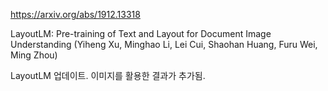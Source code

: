 https://arxiv.org/abs/1912.13318

LayoutLM: Pre-training of Text and Layout for Document Image
  Understanding (Yiheng Xu, Minghao Li, Lei Cui, Shaohan Huang, Furu Wei, Ming Zhou)

LayoutLM 업데이트. 이미지를 활용한 결과가 추가됨.